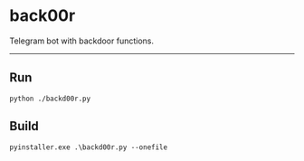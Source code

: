 # back00r

Telegram bot with backdoor functions.

---

## Run 

```
python ./backd00r.py
```

## Build

```
pyinstaller.exe .\backd00r.py --onefile
```

